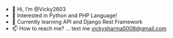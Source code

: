 - 👋 Hi, I’m @Vicky2603
- 👀 Interested in Python and PHP Language!
- 🌱 Currently learning API and Django Rest Framework
- 📫 How to reach me? ... text me vickysharma5008@gmail.com

<!---
Vicky2603/Vicky2603 is a ✨ special ✨ repository because its `README.md` (this file) appears on your GitHub profile.
You can click the Preview link to take a look at your changes.
--->
